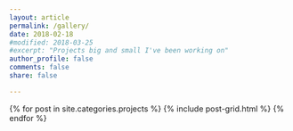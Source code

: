 ```yaml
---
layout: article
permalink: /gallery/
date: 2018-02-18
#modified: 2018-03-25
#excerpt: "Projects big and small I've been working on"
author_profile: false
comments: false
share: false

---
```


<div>
{% for post in site.categories.projects %}
  {% include post-grid.html %}
{% endfor %}
</div>
<!-- /.tiles -->

